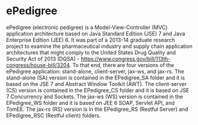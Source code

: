 # ePedigree
ePedigree (electronic pedigree) is a Model-View-Controller (MVC) application architecture based on Java Standard Edition (JSE) 7 and Java Enterprise Edition (JEE) 6. It was part of a 2013-14 graduate research project to examine the pharmaceutical industry and supply chain application architectures that might comply to the United States Drug Quality and Security Act of 2013 (DQSA) - https://www.congress.gov/bill/113th-congress/house-bill/3204. To that end, there are four versions of the ePedigree application: stand-alone, client-server, jax-ws, and jax-rs. The stand-alone (SA) version is contained in the EPedigree_SA folder and it is based on the JSE 7 and Abstract Window Toolkit (AWT). The client-server (CS) version is contained in the EPedigree_CS folder and it is based on JSE 7 Concurrency and Sockets. The jax-ws (WS) version is contained in the EPedigree_WS folder and it is based on JEE 6 SOAP, Servlet API, and TomEE. The jax-rs (RS) version is in the EPedigree_RS (Restful Server) and EPedigree_RSC (Restful client) folders. 
